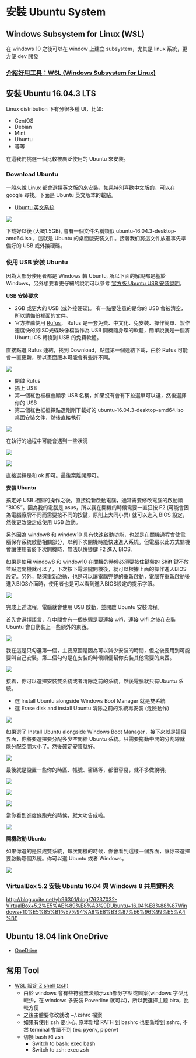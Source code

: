 # 安裝 Ubuntu System

## Windows Subsystem for Linux (WSL)

在 windows 10 之後可以在 window 上建立 subsystem，尤其是 linux 系統，更方便 dev 開發

### [介紹好用工具：WSL (Windows Subsystem for Linux)](https://blog.miniasp.com/post/2019/02/01/Useful-tool-WSL-Windows-Subsystem-for-Linux)

## 安裝 Ubuntu 16.04.3 LTS

Linux distribution 下有分很多種 UI，比如:

- CentOS
- Debian
- Mint
- Ubuntu
- 等等

在這我們挑選一個比較被廣泛使用的 Ubuntu 來安裝。

### Download Ubuntu

一般來說 Linux 都會選擇英文版的來安裝，如果特別喜歡中文版的，可以在 google 尋找。下面是 Ubuntu 英文版本的載點。

- [Ubuntu 英文系統](https://www.ubuntu.com/download/desktop)

![](Image/Image1.png) 

下载好以後 (大概1.5GB), 會有一個文件名稱類似 ubuntu-16.04.3-desktop-amd64.iso ，這就是 Ubuntu 的桌面版安装文件。接著我们將這文件放進事先準備好的 USB 或外接硬碟。

### 使用 USB 安装 Ubuntu

因為大部分使用者都是 Windows 轉 Ubuntu, 所以下面的解說都是基於 Windows，另外想要看更仔細的說明可以參考 [官方版 Ubuntu USB 安装說明](https://tutorials.ubuntu.com/tutorial/tutorial-create-a-usb-stick-on-windows?_ga=2.242174530.1746861324.1507700161-1586045268.1507700161#0)。

**USB 安裝要求**

- 2GB 或更大的 USB (或外接硬碟)。 有一點要注意的是你的 USB 會被清空，所以請備份裡面的文件。
- 官方推薦使用 [Rufus](https://rufus.akeo.ie/)， Rufus 是一套免費、中文化、免安裝、操作簡單、製作速度快的將ISO光碟映像檔製作為 USB 開機隨身碟的軟體，簡單說就是一個將 Ubuntu OS 轉換到 USB 的免費軟體。

直接點選 Rufus 連結，找到 Download，點選第一個連結下載，由於 Rufus 可能會一直更新，所以畫面版本可能會有些許不同。 

![](Image/Image2.png) 

- 開啟 Rufus
- 插上 USB
- 第一個紅色框框會顯示 USB 名稱，如果沒有會有下拉選單可以選，然後選擇你的 USB
- 第二個紅色框框擇點選剛剛下載好的 ubuntu-16.04.3-desktop-amd64.iso 桌面安裝文件，然後直接執行

![](Image/Image3.png) 

在執行的過程中可能會遇到一些狀況

![](Image/Image4.png) 

![](Image/Image5.png) 

直接選擇是和 ok 即可。最後案離開即可。

**安裝 Ubuntu**

搞定好 USB 相關的操作之後，直接從新啟動電腦，通常需要修改電腦的啟動順 “BIOS”。因為我的電腦是 asus，所以我在開機的時候需要一直狂按 F2 (可能會因為電腦廠牌不同而需要按不同的按鍵，原則上大同小異) 就可以進入 BIOS 設定，然後更改設定成使用 USB 啟動。

另外因為 window8 和 window10 具有快速啟動功能，也就是在關機過程會使電腦保存系統啟動相關部分，以利下次開機時能快速進入系統。但電腦以此方式關機會讓使用者於下次開機時，無法以快捷鍵 F2 進入 BIOS。

如果是使用 window8 和 window10 在關機的時候必須要按住鍵盤的 Shift 鍵不放並點選關機就可以了，下次按下電源鍵開機後，就可以根據上面的操作進入BIOS設定。另外，點選重新啟動，也是可以讓電腦完整的重新啟動，電腦在重新啟動後進入BIOS介面時，使用者也是可以看到進入BIOS設定的提示字眼。

![](Image/Image6.png) 

完成上述流程，電腦就會使用 USB 啟動，並開啟 Ubuntu 安裝流程。

首先會選擇語言，在中間會有一個步驟是要連接 wifi，連接 wifi 之後在安裝 Ubuntu 會自動裝上一些額外的東西。

![](Image/Image7.png) 

我在這是只勾選第一個，主要原因是因為可以減少安裝的時間，但之後要用到可能要叫自己安裝。第二個勾勾是在安裝的時候順便幫你安裝其他需要的東西。

![](Image/Image8.png)

接着，你可以選擇安裝雙系統或者清除之前的系統，然後電腦就只有Ubuntu 系統。

- 選 Install Ubuntu alongside Windows Boot Manager 就是雙系統
- 選 Erase disk and install Ubuntu 清除之前的系統再安裝 (危險動作)

![](Image/Image9.png)

如果選了 Install Ubuntu alongside Windows Boot Manager，接下來就是這個界面，你將要選擇要分配多少空間給 Ubuntu 系統。只需要拖動中間的分割線就能分配空間大小了。然後確定安裝就好。

![](Image/Image10.png)

最後就是設置一些你的時區、帳號、密碼等，都很容易，就不多做說明。

![](Image/Image11.png)

![](Image/Image12.png)

![](Image/Image13.png)

當你看到進度條跑完的時候，就大功告成啦。

![](Image/Image14.png)


**開機啟動 Ubuntu**

如果你選的是裝成雙系統，每次開機的時候，你會看到這樣一個界面，讓你來選擇要啟動哪個系統。你可以選 Ubuntu 或者 Windows。

![](Image/Image15.png)

### VirtualBox 5.2 安裝 Ubuntu 16.04 與 Windows 8 共用資料夾

http://blog.xuite.net/yh96301/blog/76237032-VirtualBox+5.2%E5%AE%89%E8%A3%9DUbuntu+16.04%E8%88%87Windows+10%E5%85%B1%E7%94%A8%E8%B3%87%E6%96%99%E5%A4%BE

## Ubuntu 18.04 link OneDrive

- [OneDrive](https://www.maketecheasier.com/sync-onedrive-linux/)

## 常用 Tool

- [WSL 設定 Z shell (zsh)](https://poychang.github.io/note-windows-terminal/)
    - 由於 windows 會有些符號無法顯示zsh部分字型或圖案(windows 字型比較少，在 windows 多安裝 Powerline 就可以)，所以我選擇主題 bira，比較方便
    - 之後主體要修改就改 ~/.zshrc 檔案
    - 如果有使用 zsh 要小心, 原本新增 PATH 到 bashrc 也要新增到 zshrc, 不然 terminal 會讀不到 (ex: pyenv, pipenv)
    - 切換 bash 和 zsh 
        - Switch to bash: exec bash
        - Switch to zsh: exec zsh